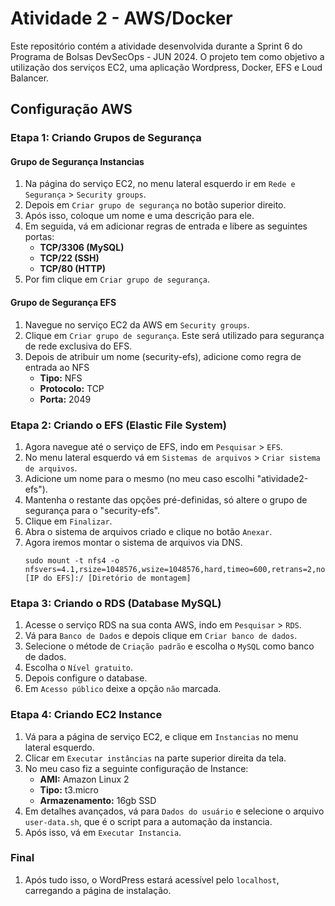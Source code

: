 # Atividade 2 - AWS/Docker

Este repositório contém a atividade desenvolvida durante a Sprint 6 do Programa de Bolsas DevSecOps - JUN 2024. O projeto tem como objetivo a utilização dos serviços EC2, uma aplicação Wordpress, Docker, EFS e Loud Balancer.

## Configuração AWS

### Etapa 1: Criando Grupos de Segurança
#### Grupo de Segurança Instancias 

1. Na página do serviço EC2, no menu lateral esquerdo ir em `Rede e Segurança` > `Security groups`.
2. Depois em `Criar grupo de segurança` no botão superior direito.
3. Após isso, coloque um nome e uma descrição para ele.
4. Em seguida, vá em adicionar regras de entrada e libere as seguintes portas:
   - **TCP/3306 (MySQL)**
   - **TCP/22 (SSH)**
   - **TCP/80 (HTTP)**
5. Por fim clique em `Criar grupo de segurança`.

#### Grupo de Segurança EFS

1. Navegue no serviço EC2 da AWS em `Security groups`.
2. Clique em `Criar grupo de segurança`. Este será utilizado para segurança de rede exclusiva do EFS.
3. Depois de atribuir um nome (security-efs), adicione como regra de entrada ao NFS
   - **Tipo:** NFS
   - **Protocolo:** TCP
   - **Porta:** 2049
### Etapa 2: Criando o EFS (Elastic File System)

1. Agora navegue até o serviço de EFS, indo em `Pesquisar` > `EFS`.
2. No menu lateral esquerdo vá em `Sistemas de arquivos` > `Criar sistema de arquivos`.
3. Adicione um nome para o mesmo (no meu caso escolhi "atividade2-efs").
4. Mantenha o restante das opções pré-definidas, só altere o grupo de segurança para o "security-efs".
5. Clique em `Finalizar`.
6. Abra o sistema de arquivos criado e clique no botão `Anexar`.
7. Agora iremos montar o sistema de arquivos via DNS.
   ```
   sudo mount -t nfs4 -o nfsvers=4.1,rsize=1048576,wsize=1048576,hard,timeo=600,retrans=2,noresvport [IP do EFS]:/ [Diretório de montagem]
   ```
### Etapa 3: Criando o RDS (Database MySQL)

1. Acesse o serviço RDS na sua conta AWS, indo em `Pesquisar` > `RDS`.
2. Vá para `Banco de Dados` e depois clique em `Criar banco de dados`.
3. Selecione o métode de `Criação padrão` e escolha o `MySQL` como banco de dados.
4. Escolha o `Nível gratuito`.
5. Depois configure o database.
6. Em `Acesso público` deixe a opção `não` marcada.

### Etapa 4: Criando EC2 Instance 
1. Vá para a página de serviço EC2, e clique em `Instancias` no menu lateral esquerdo.
2. Clicar em `Executar instâncias` na parte superior direita da tela.
3. No meu caso fiz a seguinte configuração de Instance:
   - **AMI:** Amazon Linux 2
   - **Tipo:** t3.micro
   - **Armazenamento:** 16gb SSD
4. Em detalhes avançados, vá para `Dados do usuário` e selecione o arquivo `user-data.sh`, que é o script para a automação da instancia.
5. Após isso, vá em `Executar Instancia`.

### Final

1. Após tudo isso, o WordPress estará acessível pelo `localhost`, carregando a página de instalação.

